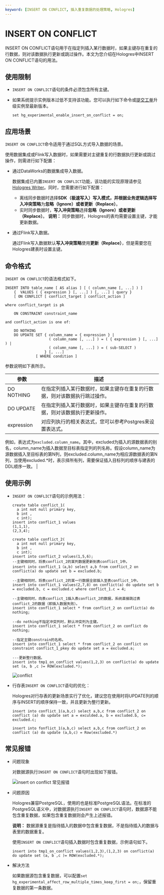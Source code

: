 ```yaml
---
keyword: [INSERT ON CONFLICT, 插入重复数据的处理策略, Hologres]
---
```


# INSERT ON CONFLICT

INSERT ON CONFLICT语句用于在指定列插入某行数据时，如果主键存在重复的行数据，则对该数据执行更新或跳过操作。本文为您介绍在Hologres中INSERT ON CONFLICT语句的用法。

## 使用限制

-   `INSERT ON CONFLICT`语句的条件必须包含所有主键。
-   如果系统提示实例版本过低不支持该功能。您可以执行如下命令或[提交工单](https://workorder-intl.console.aliyun.com/)升级实例至最新版本。

    ```
    set hg_experimental_enable_insert_on_conflict = on; 
    ```


## 应用场景

`INSERT ON CONFLICT`命令适用于通过SQL方式导入数据的场景。

使用数据集成或Flink写入数据时，如果需要对主键重复的行数据执行更新或跳过操作，则需进行如下配置：

-   通过DataWorks的数据集成导入数据。

    数据集成已内置`INSERT ON CONFLICT`功能，该功能的实现原理请参见[Hologres Writer]()。同时，您需要进行如下配置：

    -   离线同步数据时选择**SDK（极速写入）**写入模式，并根据业务逻辑选择**写入冲突策略**为**忽略（Ignore）**或者**更新（Replace）**。
    -   实时同步数据时，**写入冲突策略**选择**忽略（Ignore）**或者**更新（Replace）**。
    **说明：** 同步数据时，Hologres的表均需要设置主键，才能更新数据。

-   通过Flink写入数据。

    通过Flink写入数据默认**写入冲突策略**使用**更新（Replace）**，但是需要您在Hologres建表时设置主键。


## 命令格式

`INSERT ON CONFLICT`的语法格式如下。

```
INSERT INTO table_name [ AS alias ] [ ( column_name [, ...] ) ]
    {  VALUES ( { expression } [, ...] ) [, ...] | query }
    [ ON CONFLICT [ conflict_target ] conflict_action ]

where conflict_target is pk

    ON CONSTRAINT constraint_name

and conflict_action is one of:

    DO NOTHING
    DO UPDATE SET { column_name = { expression } |
                    ( column_name [, ...] ) = ( { expression } [, ...] ) |
                    ( column_name [, ...] ) = ( sub-SELECT )
                  } [, ...]
              [ WHERE condition ]
```

参数说明如下表所示。

|参数|描述|
|--|--|
|DO NOTHING|在指定列插入某行数据时，如果主键存在重复的行数据，则对该数据执行跳过操作。|
|DO UPDATE|在指定列插入某行数据时，如果主键存在重复的行数据，则对该数据执行更新操作。|
|expression|对应列执行的相关表达式，您可以参考Postgres来设置表达式。

例如，表达式为`excluded.column_name`。其中，excluded为插入的源数据表的别名，column\_name为插入数据至目标表指定列的列名称。假设column\_name为源数据插入至目标表的第N列，则excluded.column\_name为相应源数据表的第N列，当使用excluded.\*时，表示择所有列，需要保证插入目标列的顺序与建表的DDL顺序一致。 |

## 使用示例

-   `INSERT ON CONFLICT`语句的示例用法：

    ```
    create table conflict_1(
      a int not null primary key, 
      b int ,
      c int);
    insert into conflict_1 values
    (1,1,1),
    (2,3,4);
    
    create table conflict_2(
      a int not null primary key, 
      b int ,
      c int);
    insert into conflict_2 values(1,5,6);
    --主键相同时，将表conflict_2的某列数据更新到表conflict_1中。
    insert into conflict_1（a,b) select a,b from conflict_2 on conflict(a) do update set b = excluded.b; 
    
    --主键相同时，将表conflict_2的某一行数据全部插入至表conflict_1中。
    insert into conflict_1 values(2,7,8) on conflict(a) do update set b = excluded.b, c = excluded.c where conflict_1.c = 4; 
    
    --主键相同时，向表conflict_1插入表conflict_2的数据，系统直接跳过表conflict_2的数据（即插入数据失败）。
    insert into conflict_1 select * from conflict_2 on conflict(a) do nothing; 
    
    --do nothing不指定冲突列时，默认冲突列为主键。
    insert into conflict_1 select * from conflict_2 on conflict do nothing; 
    
    --指定主键constrain的名称。
    insert into conflict_1 select * from conflict_2 on conflict on constraint conflict_1_pkey do update set a = excluded.a;
    
    ---更新整行数据。
    insert into tmp1_on_conflict values(1,2,3) on conflict(a) do update set (a, b ,c )= ROW(excluded.*); 
    ```

    ![conflict](https://static-aliyun-doc.oss-accelerate.aliyuncs.com/assets/img/zh-CN/2771863061/p174954.png)

-   行存表`INSERT ON CONFLICT`语句的优化：

    Hologres对行存表的更新场景实行了优化，建议您在使用时将UPDATE列的顺序与INSERT的顺序保持一致，并且更新为整行更新。

    ```
    insert into conflict_1(a,b,c) select a,b,c from conflict_2 on conflict (a) do update set a = exculded.a, b = excluded.b, c= excluded.c;
    
    insert into fonflict_1(a,b,c) select a,b,c from conflict_2 on conflict (a) do update (a,b,c) = Row(excluded.*)
    ```


## 常见报错

-   问题现象

    对数据源执行`INSERT ON CONFLICT`语句时出现如下报错。

    ![insert on conflict 常见报错](https://static-aliyun-doc.oss-accelerate.aliyuncs.com/assets/img/zh-CN/5905108061/p200644.png)

-   问题原因

    Hologres兼容PostgreSQL，使用的也是标准PostgreSQL语法。在标准的PostgreSQL语义中，对数据源执行`INSERT ON CONFLICT`语句时，数据源不能包含重复数据，如果包含重复数据则会产生上述报错。

    **说明：** 数据源重复是指待插入的数据中包含重复数据，不是指待插入的数据与表里的数据重复。

    使用`INSERT ON CONFLICT`语句插入数据时包含重复数据，示例语句如下。

    ```
    insert into tmp1_on_conflict values(1,2,3),(1,2,3) on conflict(a) do update set (a, b ,c )= ROW(excluded.*);
    ```

-   解决方法

    如果数据源包含重复数据，可以配置`set hg_experimental_affect_row_multiple_times_keep_first = on;`，保留重复数据的第一条数据。


